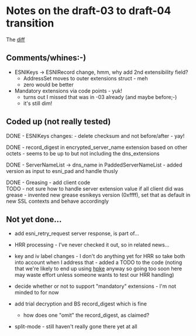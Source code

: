 
# Notes on the draft-03 to draft-04 transition

The [diff](https://tools.ietf.org/rfcdiff?url2=draft-ietf-tls-esni-04.txt)

## Comments/whines:-)

- ESNIKeys -> ESNIRecord change, hmm, why add 2nd extensibility field?
    - AddressSet moves to outer extensions struct - meh
    - zero would be better
- Mandatory extensions via code points - yuk!
    - turns out I missed that was in -03 already (and maybe before;-)
    - it's still dim!

## Coded up (not really tested)

DONE - ESNIKeys changes:
    - delete checksum and not before/after - yay!
 
DONE - record_digest in encrypted_server_name extension based on other octets
    - seems to be up to but not including the dns_extensions

DONE - ServerNameList -> dns_name in PaddedServerNameList
    - added version as input to esni_pad and handle thusly

DONE - Greasing - add client code  
    TODO - not sure how to handle server extension value if all client did was grease
    - invented new grease esnikeys version (0xffff), set that
      as default in new SSL contexts and behave accordingly

## Not yet done...

- add esni_retry_request server response, is part of...

- HRR processing - I've never checked it out, so in related news...

- key and iv label changes - I don't do anything yet for HRR so take both
    into account when I address that - added a TODO to the code (noting
    that we're likely to end up using [hpke](https://tools.ietf.org/html/draft-barnes-cfrg-hpke)
    anyway so going too soon here may waste effort unless someone wants 
    to test our HRR handling)

- decide whether or not to support "mandatory" extensions - I'm not
  minded to for now

- add trial decryption and BS record_digest which is fine
    - how does one "omit" the record_digest, as claimed?

- split-mode - still haven't really gone there yet at all
